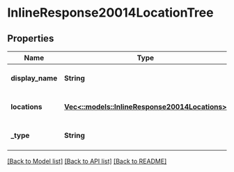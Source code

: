 # InlineResponse20014LocationTree

## Properties
Name | Type | Description | Notes
------------ | ------------- | ------------- | -------------
**display_name** | **String** |  | [optional] [default to null]
**locations** | [**Vec<::models::InlineResponse20014Locations>**](inline_response_200_14_locations.md) |  | [optional] [default to null]
**_type** | **String** |  | [optional] [default to null]

[[Back to Model list]](../README.md#documentation-for-models) [[Back to API list]](../README.md#documentation-for-api-endpoints) [[Back to README]](../README.md)



